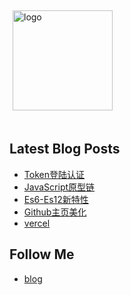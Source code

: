 <img src="https://github-readme-stats.vercel.app/api?username=bpc99&show_icons=true" alt="logo" height="160" align="center" style="margin: 5px; margin-bottom: 20px;" />

## Latest Blog Posts

<!-- BLOG-POST-LIST:START -->
- [Token登陆认证](https://bipch.cn/token/)
- [JavaScript原型链](https://bipch.cn/prototype-chain/)
- [Es6-Es12新特性](https://bipch.cn/es6-es12/)
- [Github主页美化](https://bipch.cn/use-github-styles/)
- [vercel](https://bipch.cn/vercel/)
<!-- BLOG-POST-LIST:END -->

## Follow Me
- [blog](https://bipch.cn/)
